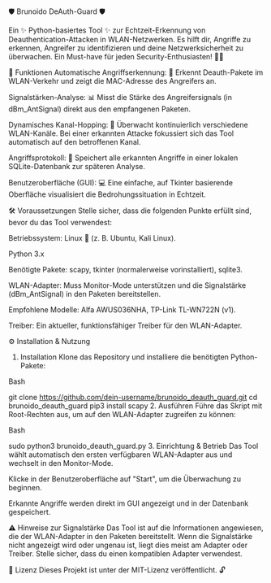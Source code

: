 🛡️ Brunoido DeAuth-Guard 🛡️


Ein ✨ Python-basiertes Tool ✨ zur Echtzeit-Erkennung von Deauthentication-Attacken in WLAN-Netzwerken. Es hilft dir, Angriffe zu erkennen, Angreifer zu identifizieren und deine Netzwerksicherheit zu überwachen. Ein Must-have für jeden Security-Enthusiasten! 🕵️‍♂️

🚀 Funktionen
Automatische Angriffserkennung: 🚨 Erkennt Deauth-Pakete im WLAN-Verkehr und zeigt die MAC-Adresse des Angreifers an.

Signalstärken-Analyse: 📊 Misst die Stärke des Angreifersignals (in dBm_AntSignal) direkt aus den empfangenen Paketen.

Dynamisches Kanal-Hopping: 📡 Überwacht kontinuierlich verschiedene WLAN-Kanäle. Bei einer erkannten Attacke fokussiert sich das Tool automatisch auf den betroffenen Kanal.

Angriffsprotokoll: 📝 Speichert alle erkannten Angriffe in einer lokalen SQLite-Datenbank zur späteren Analyse.

Benutzeroberfläche (GUI): 💻 Eine einfache, auf Tkinter basierende Oberfläche visualisiert die Bedrohungssituation in Echtzeit.

🛠️ Voraussetzungen
Stelle sicher, dass die folgenden Punkte erfüllt sind, bevor du das Tool verwendest:

Betriebssystem: Linux 🐧 (z. B. Ubuntu, Kali Linux).

Python 3.x

Benötigte Pakete: scapy, tkinter (normalerweise vorinstalliert), sqlite3.

WLAN-Adapter: Muss Monitor-Mode unterstützen und die Signalstärke (dBm_AntSignal) in den Paketen bereitstellen.

Empfohlene Modelle: Alfa AWUS036NHA, TP-Link TL-WN722N (v1).

Treiber: Ein aktueller, funktionsfähiger Treiber für den WLAN-Adapter.

⚙️ Installation & Nutzung
1. Installation
Klone das Repository und installiere die benötigten Python-Pakete:

Bash

git clone https://github.com/dein-username/brunoido_deauth_guard.git
cd brunoido_deauth_guard
pip3 install scapy
2. Ausführen
Führe das Skript mit Root-Rechten aus, um auf den WLAN-Adapter zugreifen zu können:

Bash

sudo python3 brunoido_deauth_guard.py
3. Einrichtung & Betrieb
Das Tool wählt automatisch den ersten verfügbaren WLAN-Adapter aus und wechselt in den Monitor-Mode.

Klicke in der Benutzeroberfläche auf "Start", um die Überwachung zu beginnen.

Erkannte Angriffe werden direkt im GUI angezeigt und in der Datenbank gespeichert.

⚠️ Hinweise zur Signalstärke
Das Tool ist auf die Informationen angewiesen, die der WLAN-Adapter in den Paketen bereitstellt. Wenn die Signalstärke nicht angezeigt wird oder ungenau ist, liegt dies meist am Adapter oder Treiber. Stelle sicher, dass du einen kompatiblen Adapter verwendest.

📜 Lizenz
Dieses Projekt ist unter der MIT-Lizenz veröffentlicht. 🔓
